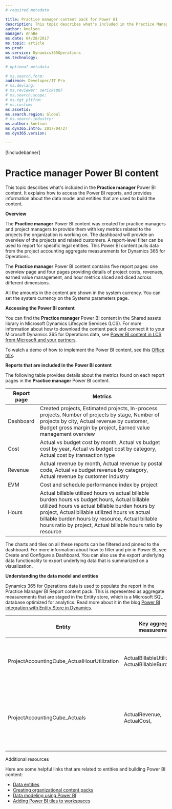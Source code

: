 ```yaml
---
# required metadata

title: Practice manager content pack for Power BI
description: This topic describes what's included in the Practice Manager BI Report Dynamics 365 for Operations content pack for Microsoft Power BI. It explains how to access the reports included in the content pack and provides information about the data model and entities that are used to build the content pack.
author: knelson
manager: AnnBe
ms.date: 04/28/2017
ms.topic: article
ms.prod: 
ms.service: Dynamics365Operations
ms.technology: 

# optional metadata

# ms.search.form:  
audience: Developer/IT Pro
# ms.devlang: 
# ms.reviewer: sericks007
# ms.search.scope: 
# ms.tgt_pltfrm: 
# ms.custom: 
ms.assetid: 
ms.search.region: Global
# ms.search.industry: 
ms.author: knelson
ms.dyn365.intro: 2017/04/27
ms.dyn365.version:

---
```


[!includebanner]

# Practice manager Power BI content

This topic describes what's included in the **Practice manager** Power BI content. It explains how to access the Power BI reports, and provides information about the data model and entities that are used to build the  content.

**Overview**

The **Practice manager** Power BI content was created for practice managers and project managers to provide them with key metrics related to the projects the organization is working on. The dashboard will provide an overview of the projects and related customers. A report-level filter can be used to report for specific legal entities. This Power BI content pulls data from the project accounting aggregate measurements for Dynamics 365 for Operations.

The **Practice manager** Power BI content contains five report pages: one overview page and four pages providing details of project costs, revenues, earned value management, and hour metrics sliced and diced across different dimensions.

All the amounts in the content are shown in the system currency. You can set the system currency on the Systems parameters page.

**Accessing the Power BI content**

You can find the **Practice manager** Power BI content in the Shared assets library in Microsoft Dynamics Lifecycle Services (LCS). For more information about how to download the content pack and connect it to your Microsoft Dynamics 365 for Operations data, see [Power BI content in LCS from Microsoft and your partners](power-bi-content-microsoft-partners.md).

To watch a demo of how to implement the Power BI content, see this [Office mix](https://mix.office.com/watch/9puyb1b2xs1w).

**Reports that are included in the Power BI content**

The following table provides details about the metrics found on each report pages in the **Practice manager** Power BI content.

| **Report page**                                      | **Metrics**               |
|------------------------------------------------------|-----------------------------------------------|
| Dashboard  | Created projects, Estimated projects, In-process projects, Number of projects by stage, Number of projects by city,  Actual revenue by customer, Budget gross margin by project, Earned value management overview |
| Cost                                                 | Actual vs budget cost by month, Actual vs budget cost by year, Actual vs budget cost by category, Actual cost by transaction type       |
| Revenue                                              | Actual revenue by month, Actual revenue by postal code, Actual vs budget revenue by category, Actual revenue by customer industry        |
| EVM                                                  | Cost and schedule performance index by project                 |
| Hours                                                | Actual billable utilized hours vs actual billable burden hours vs budget hours, Actual billable utilized hours vs actual billable burden hours by project, Actual billable utilized hours vs actual billable burden hours by resource, Actual billable hours ratio by project, Actual billable hours ratio by resource |

The charts and tiles on all these reports can be filtered and pinned to the dashboard. For more information about how to filter and pin 
in Power BI, see Create and Configure a Dashboard. You can also use the export underlying data functionality to export underlying data 
that is summarized on a visualization.

**Understanding the data model and entities**

Dynamics 365 for Operations data is used to populate the report in the Practice Manager BI Report content pack. This is represented as 
aggregate measurements that are staged in the Entity store, which is a Microsoft SQL database optimized for analytics. Read more about 
it in the blog [Power BI integration with Entity Store in Dynamics](https://blogs.msdn.microsoft.com/dynamicsaxbi/2016/06/09/power-bi-integration-with-entity-store-in-dynamics-ax-7-may-update/).

| **Entity**   | **Key aggregate measurements**   | **Data source for Dynamics 365 for Operations** | **Field**  | **Description**     |
|--------------|----------------------------------|-------------------------------------------------|------------|---------------------|
| ProjectAccountingCube\_ActualHourUtilization | ActualBillableUtilizedHours, ActualBillableBurdenHours,| ProjEmplTrans | Sum(ActualUtilizationBillableRate), Sum(ActualBurdenBillableRate)| Total of actual billable utilized hours, Total of actual burden rate |
| ProjectAccountingCube\_Actuals        | ActualRevenue, ActualCost, | ProjTransPosting                                | Sum(ActualRevenue), Sum(ActualCost)        | Total of posted revenue for all transaction types, Total of posted cost for all transaction types | | ProjectAccountingCube\_Customer | Number of projects    | CustTable | COUNTA(ProjectAccountingCube\_Projects[PROJECTS])  | Count of available Projects | | ProjectAccountingCube\_Forecasts  | BudgetCost, BudgetRevenue, BudgetGrossMargin  | ProjTransBudget      | Sum(BudgetCost), Sum(BudgetRevenue), Sum(BudgetGrossMargin)     | Total of forecasted cost for all transaction types, Total of forecast accrued/invoiced revenue, Difference between sum of total forecast revenue and sum of total forecast cost  |   | ProjectAccountingCube\_ProjectPlanCostsView  | PlannedCost  | Project  | Sum(SumOfTotalCostPrice)  | Total cost price in estimates for all project transaction types with planned tasks|   | ProjectAccountingCube\_Projects | Cost performance index, Schedule performance index, Percentage of work completed, Project actual billable Hours ratio Earned value | Project | ProjectAccountingCube\_Projects[Earned value] / ProjectAccountingCube\_Projects[Total actual cost of completed tasks], ProjectAccountingCube\_Projects[Earned value] / ProjectAccountingCube\_Projects[Total planned cost of completed tasks], Percentage of work completed = ProjectAccountingCube\_Projects[Total actual cost of completed tasks] / (ProjectAccountingCube\_Projects[Total actual cost of completed tasks] + ProjectAccountingCube\_Projects[Total planned cost of project] - ProjectAccountingCube\_Projects[Total planned cost of completed tasks]), ProjectAccountingCube\_Projects[Project total actual billable utilized hours] / (ProjectAccountingCube\_Projects[Project total actual billable utilized hours] + ProjectAccountingCube\_Projects[Project total actual billable burden hours]), ProjectAccountingCube\_Projects[Total planned cost of project] \* ProjectAccountingCube\_Projects[Percentage of work completed] | Calculation of total earned value divided by total actual cost, Calculation of total earned value divided by total planned cost Total percentage of completed work based off total actual cost of completed task and planned cost of the project Total actual billable hours based on utilized + burden, Total planned cost multiply by percentage of completed work | | ProjectAccountingCube\_TotalEstimatedCosts   | CompletedActivityPlannedCost | ProjTable  | Sum(TotalCostPrice)  | Total cost price in estimates for all project transaction types with completed tasks   |

Additional resources


Here are some helpful links that are related to entities and building Power BI content:
-   [Data entities](https://ax.help.dynamics.com/en/wiki/data-entities/)
-   [Creating organizational content packs](https://powerbi.microsoft.com/en-us/documentation/powerbi-service-organizational-content-packs-introduction/)
-   [Data modeling using Power BI](https://powerbi.microsoft.com/en-us/guided-learning/powerbi-learning-2-1-intro-modeling-data)
-   [Adding Power BI tiles to workspaces](http://ax.help.dynamics.com/en/wiki/configuring-powerbi-integration/)
